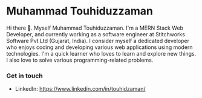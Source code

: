 # Muhammad Touhiduzzaman
Hi there 👋. Myself Muhammad Touhiduzzaman. I'm a MERN Stack Web Developer, and currently working as a software engineer at Stitchworks  Software  Pvt Ltd  (Gujarat, India). I consider myself a dedicated developer who enjoys coding and developing various web applications using modern technologies. I'm a quick learner who loves to learn and explore new things. I also love to solve various programming-related problems.

### Get in touch

- LinkedIn: https://www.linkedin.com/in/touhidzaman/
